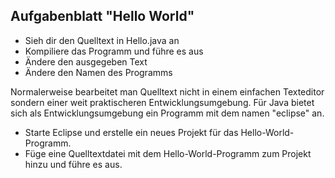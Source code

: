 ## Aufgabenblatt "Hello World"
* Sieh dir den Quelltext in Hello.java an
* Kompiliere das Programm und führe es aus
* Ändere den ausgegeben Text
* Ändere den Namen des Programms

Normalerweise bearbeitet man Quelltext nicht in einem einfachen Texteditor sondern einer weit praktischeren Entwicklungsumgebung.
Für Java bietet sich als Entwicklungsumgebung ein Programm mit dem namen "eclipse" an.
* Starte Eclipse und erstelle ein neues Projekt für das Hello-World-Programm.
* Füge eine Quelltextdatei mit dem Hello-World-Programm zum Projekt hinzu und führe es aus.
